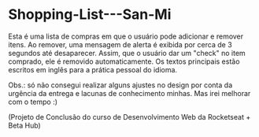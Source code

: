 # Shopping-List---San-Mi
Esta é uma lista de compras em que o usuário pode adicionar e remover itens. Ao remover, uma mensagem de alerta é exibida por cerca de 3 segundos até desaparecer. Assim, que o usuário dar um "check" no item comprado, ele é removido automaticamente. Os textos principais estão escritos em inglês para a prática pessoal do idioma.

Obs.: só não consegui realizar alguns ajustes no design por conta da urgência da entrega e lacunas de conhecimento minhas. Mas irei melhorar com o tempo :)

(Projeto de Conclusão do curso de Desenvolvimento Web da Rocketseat + Beta Hub)
